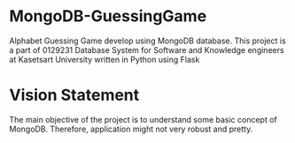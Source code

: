 # MongoDB-GuessingGame
Alphabet Guessing Game develop using MongoDB database. This project is a part of 0129231 Database System for Software and Knowledge engineers at Kasetsart University written in Python using Flask

# Vision Statement
The main objective of the project is to understand some basic concept of MongoDB. Therefore, application might not very robust and pretty. 
